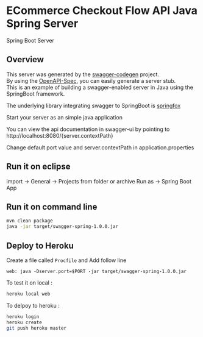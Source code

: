 # ECommerce Checkout Flow API Java Spring Server

Spring Boot Server 


## Overview  
This server was generated by the [swagger-codegen](https://github.com/swagger-api/swagger-codegen) project.  
By using the [OpenAPI-Spec](https://github.com/swagger-api/swagger-core), you can easily generate a server stub.  
This is an example of building a swagger-enabled server in Java using the SpringBoot framework.  

The underlying library integrating swagger to SpringBoot is [springfox](https://github.com/springfox/springfox)  

Start your server as an simple java application  

You can view the api documentation in swagger-ui by pointing to
http://localhost:8080/{server.contextPath}

Change default port value and server.contextPath in application.properties

## Run it on eclipse
import -> General -> Projects from folder or archive
Run as -> Spring Boot App

## Run it on command line
```sh
mvn clean package
java -jar target/swagger-spring-1.0.0.jar
```
## Deploy to Heroku
Create a file called `Procfile` and Add follow line 
```
web: java -Dserver.port=$PORT -jar target/swagger-spring-1.0.0.jar
```

To test it on local :
```sh
heroku local web
```

To delpoy to heroku :
```sh
heroku login
heroku create
git push heroku master
```

